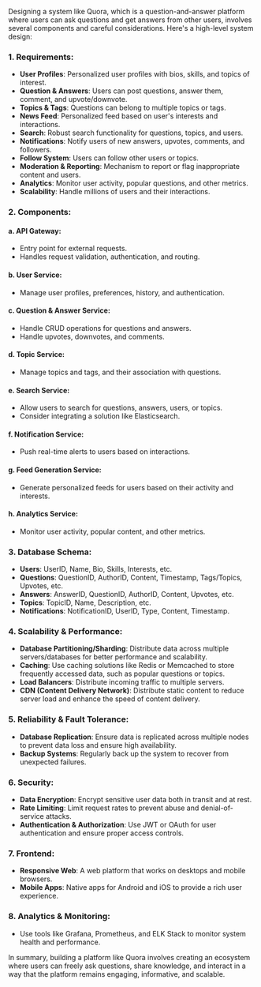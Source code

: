 Designing a system like Quora, which is a question-and-answer platform where users can ask questions and get answers from other users, involves several components and careful considerations. Here's a high-level system design:

### **1. Requirements**:

- **User Profiles**: Personalized user profiles with bios, skills, and topics of interest.
- **Question & Answers**: Users can post questions, answer them, comment, and upvote/downvote.
- **Topics & Tags**: Questions can belong to multiple topics or tags.
- **News Feed**: Personalized feed based on user's interests and interactions.
- **Search**: Robust search functionality for questions, topics, and users.
- **Notifications**: Notify users of new answers, upvotes, comments, and followers.
- **Follow System**: Users can follow other users or topics.
- **Moderation & Reporting**: Mechanism to report or flag inappropriate content and users.
- **Analytics**: Monitor user activity, popular questions, and other metrics.
- **Scalability**: Handle millions of users and their interactions.

### **2. Components**:

#### a. **API Gateway**:
- Entry point for external requests.
- Handles request validation, authentication, and routing.

#### b. **User Service**:
- Manage user profiles, preferences, history, and authentication.

#### c. **Question & Answer Service**:
- Handle CRUD operations for questions and answers.
- Handle upvotes, downvotes, and comments.

#### d. **Topic Service**:
- Manage topics and tags, and their association with questions.

#### e. **Search Service**:
- Allow users to search for questions, answers, users, or topics.
- Consider integrating a solution like Elasticsearch.

#### f. **Notification Service**:
- Push real-time alerts to users based on interactions.

#### g. **Feed Generation Service**:
- Generate personalized feeds for users based on their activity and interests.

#### h. **Analytics Service**:
- Monitor user activity, popular content, and other metrics.

### **3. Database Schema**:
- **Users**: UserID, Name, Bio, Skills, Interests, etc.
- **Questions**: QuestionID, AuthorID, Content, Timestamp, Tags/Topics, Upvotes, etc.
- **Answers**: AnswerID, QuestionID, AuthorID, Content, Upvotes, etc.
- **Topics**: TopicID, Name, Description, etc.
- **Notifications**: NotificationID, UserID, Type, Content, Timestamp.

### **4. Scalability & Performance**:
- **Database Partitioning/Sharding**: Distribute data across multiple servers/databases for better performance and scalability.
- **Caching**: Use caching solutions like Redis or Memcached to store frequently accessed data, such as popular questions or topics.
- **Load Balancers**: Distribute incoming traffic to multiple servers.
- **CDN (Content Delivery Network)**: Distribute static content to reduce server load and enhance the speed of content delivery.

### **5. Reliability & Fault Tolerance**:
- **Database Replication**: Ensure data is replicated across multiple nodes to prevent data loss and ensure high availability.
- **Backup Systems**: Regularly back up the system to recover from unexpected failures.

### **6. Security**:
- **Data Encryption**: Encrypt sensitive user data both in transit and at rest.
- **Rate Limiting**: Limit request rates to prevent abuse and denial-of-service attacks.
- **Authentication & Authorization**: Use JWT or OAuth for user authentication and ensure proper access controls.

### **7. Frontend**:
- **Responsive Web**: A web platform that works on desktops and mobile browsers.
- **Mobile Apps**: Native apps for Android and iOS to provide a rich user experience.

### **8. Analytics & Monitoring**:
- Use tools like Grafana, Prometheus, and ELK Stack to monitor system health and performance.

In summary, building a platform like Quora involves creating an ecosystem where users can freely ask questions, share knowledge, and interact in a way that the platform remains engaging, informative, and scalable.

